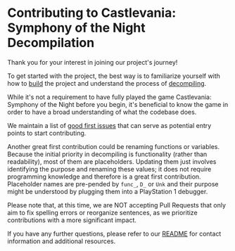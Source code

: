 # Contributing to Castlevania: Symphony of the Night Decompilation

Thank you for your interest in joining our project's journey!

To get started with the project, the best way is to familiarize yourself with how to [build](https://github.com/Xeeynamo/sotn-decomp/wiki/Build) the project and understand the process of [decompiling](https://github.com/Xeeynamo/sotn-decomp/wiki/Decompilation).

While it's not a requirement to have fully played the game Castlevania: Symphony of the Night before you begin, it's beneficial to know the game in order to have a broad understanding of what the codebase does.

We maintain a list of [good first issues](https://github.com/Xeeynamo/sotn-decomp/issues?q=is%3Aissue+is%3Aopen+label%3A%22good+first+issue%22) that can serve as potential entry points to start contributing.

Another great first contribution could be renaming functions or variables. Because the initial priority in decompiling is functionality (rather than readability), most of them are placeholders. Updating them just involves identifying the purpose and renaming these values; it does not require programming knowledge and therefore is a great first contribution. Placeholder names are pre-pended by `func_`, `D_` or `Unk` and their purpose might be understood by plugging them into a PlayStation 1 debugger.

Please note that, at this time, we are NOT accepting Pull Requests that only aim to fix spelling errors or reorganize sentences, as we prioritize contributions with a more significant impact.

If you have any further questions, please refer to our [README](https://github.com/Xeeynamo/sotn-decomp#readme) for contact information and additional resources.
